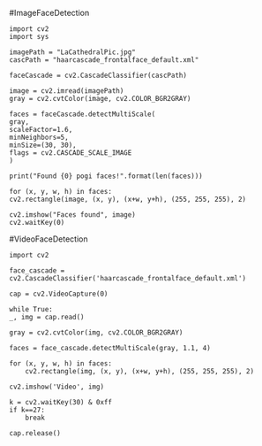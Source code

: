 #ImageFaceDetection

    import cv2
    import sys

    imagePath = "LaCathedralPic.jpg"
    cascPath = "haarcascade_frontalface_default.xml"

    faceCascade = cv2.CascadeClassifier(cascPath)

    image = cv2.imread(imagePath)
    gray = cv2.cvtColor(image, cv2.COLOR_BGR2GRAY)

    faces = faceCascade.detectMultiScale(
    gray,
    scaleFactor=1.6,
    minNeighbors=5,
    minSize=(30, 30),
    flags = cv2.CASCADE_SCALE_IMAGE
    )

    print("Found {0} pogi faces!".format(len(faces)))

    for (x, y, w, h) in faces:
    cv2.rectangle(image, (x, y), (x+w, y+h), (255, 255, 255), 2)

    cv2.imshow("Faces found", image)
    cv2.waitKey(0)


#VideoFaceDetection

    import cv2  
  
    face_cascade = cv2.CascadeClassifier('haarcascade_frontalface_default.xml')  
  
    cap = cv2.VideoCapture(0)

    while True:   
    _, img = cap.read()  
   
    gray = cv2.cvtColor(img, cv2.COLOR_BGR2GRAY)  
  
    faces = face_cascade.detectMultiScale(gray, 1.1, 4)  
   
    for (x, y, w, h) in faces:  
        cv2.rectangle(img, (x, y), (x+w, y+h), (255, 255, 255), 2)  
  
    cv2.imshow('Video', img)  
  
    k = cv2.waitKey(30) & 0xff  
    if k==27:  
        break  
          
    cap.release()  
